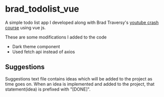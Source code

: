 # brad_todolist_vue

A simple todo list app I developed along 
with Brad Traversy's [youtube crash course](https://bit.ly/3pFtwve) 
using vue js.

These are some modifications I added to the code
- Dark theme component
- Used fetch api instead of axios



## Suggestions
Suggestions text file contains ideas which will be added to the project as time goes on. When an idea is implemented and added to the project, that statement(idea) is prefixed with "[DONE]".